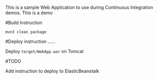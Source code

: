 This is a sample Web Application to use during Continuous Integration demos. This is a demo

#Build Instruction

```
mvn3 clean package
```

#Deploy instruction   ......

Deploy ```target/WebApp.war``` on Tomcat
 
#TODO
 
Add instruction to deploy to ElasticBeanstalk
